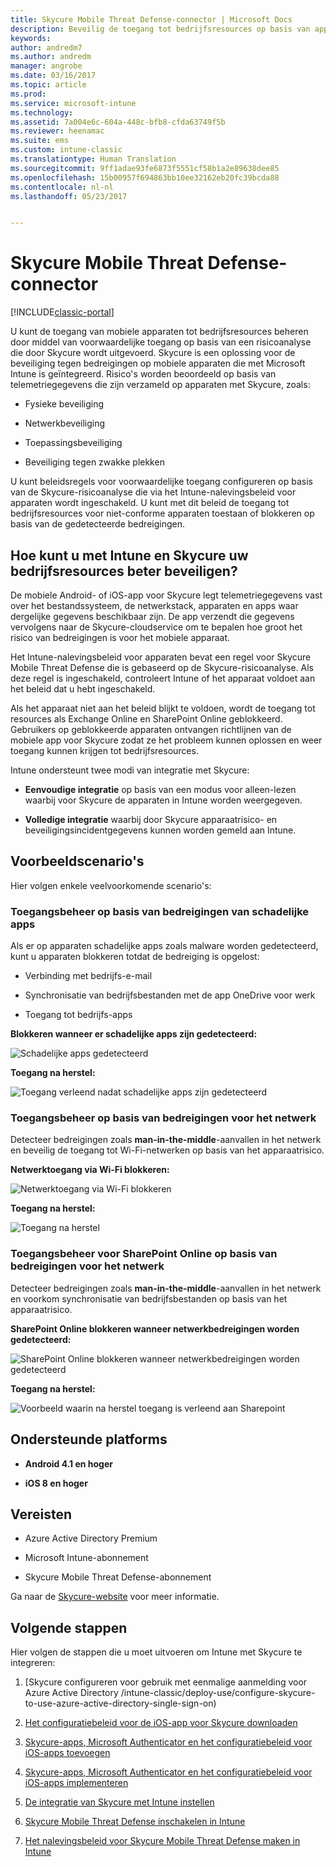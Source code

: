 ```yaml
---
title: Skycure Mobile Threat Defense-connector | Microsoft Docs
description: Beveilig de toegang tot bedrijfsresources op basis van apparaat-, netwerk- en toepassingsrisico&quot;s met de Skycure Mobile Threat Defense-connector en Intune.
keywords: 
author: andredm7
ms.author: andredm
manager: angrobe
ms.date: 03/16/2017
ms.topic: article
ms.prod: 
ms.service: microsoft-intune
ms.technology: 
ms.assetid: 7a004e6c-604a-448c-bfb8-cfda63749f5b
ms.reviewer: heenamac
ms.suite: ems
ms.custom: intune-classic
ms.translationtype: Human Translation
ms.sourcegitcommit: 9ff1adae93fe6873f5551cf58b1a2e89638dee85
ms.openlocfilehash: 15b00957f694863bb10ee32162eb20fc39bcda88
ms.contentlocale: nl-nl
ms.lasthandoff: 05/23/2017


---
```


# <a name="skycure-mobile-threat-defense-connector"></a>Skycure Mobile Threat Defense-connector

[!INCLUDE[classic-portal](../includes/classic-portal.md)]

U kunt de toegang van mobiele apparaten tot bedrijfsresources beheren door middel van voorwaardelijke toegang op basis van een risicoanalyse die door Skycure wordt uitgevoerd. Skycure is een oplossing voor de beveiliging tegen bedreigingen op mobiele apparaten die met Microsoft Intune is geïntegreerd. Risico's worden beoordeeld op basis van telemetriegegevens die zijn verzameld op apparaten met Skycure, zoals:

-   Fysieke beveiliging

-   Netwerkbeveiliging

-   Toepassingsbeveiliging

-   Beveiliging tegen zwakke plekken

U kunt beleidsregels voor voorwaardelijke toegang configureren op basis van de Skycure-risicoanalyse die via het Intune-nalevingsbeleid voor apparaten wordt ingeschakeld. U kunt met dit beleid de toegang tot bedrijfsresources voor niet-conforme apparaten toestaan of blokkeren op basis van de gedetecteerde bedreigingen.

## <a name="how-do-intune-and-skycure-help-protect-your-company-resources"></a>Hoe kunt u met Intune en Skycure uw bedrijfsresources beter beveiligen?

De mobiele Android- of iOS-app voor Skycure legt telemetriegegevens vast over het bestandssysteem, de netwerkstack, apparaten en apps waar dergelijke gegevens beschikbaar zijn. De app verzendt die gegevens vervolgens naar de Skycure-cloudservice om te bepalen hoe groot het risico van bedreigingen is voor het mobiele apparaat.

Het Intune-nalevingsbeleid voor apparaten bevat een regel voor Skycure Mobile Threat Defense die is gebaseerd op de Skycure-risicoanalyse. Als deze regel is ingeschakeld, controleert Intune of het apparaat voldoet aan het beleid dat u hebt ingeschakeld.

Als het apparaat niet aan het beleid blijkt te voldoen, wordt de toegang tot resources als Exchange Online en SharePoint Online geblokkeerd. Gebruikers op geblokkeerde apparaten ontvangen richtlijnen van de mobiele app voor Skycure zodat ze het probleem kunnen oplossen en weer toegang kunnen krijgen tot bedrijfsresources.

Intune ondersteunt twee modi van integratie met Skycure:

-   **Eenvoudige integratie** op basis van een modus voor alleen-lezen waarbij voor Skycure de apparaten in Intune worden weergegeven.

-   **Volledige integratie** waarbij door Skycure apparaatrisico- en beveiligingsincidentgegevens kunnen worden gemeld aan Intune.

## <a name="sample-scenarios"></a>Voorbeeldscenario's

Hier volgen enkele veelvoorkomende scenario's:

### <a name="control-access-based-on-threats-from-malicious-apps"></a>Toegangsbeheer op basis van bedreigingen van schadelijke apps

Als er op apparaten schadelijke apps zoals malware worden gedetecteerd, kunt u apparaten blokkeren totdat de bedreiging is opgelost:

-   Verbinding met bedrijfs-e-mail

-   Synchronisatie van bedrijfsbestanden met de app OneDrive voor werk

-   Toegang tot bedrijfs-apps

**Blokkeren wanneer er schadelijke apps zijn gedetecteerd:**

![Schadelijke apps gedetecteerd](../media/mtp/skycure-arch-1.png)

**Toegang na herstel:**

![Toegang verleend nadat schadelijke apps zijn gedetecteerd](../media/mtp/skycure-arch-2.png)

### <a name="control-access-based-on-threat-to-network"></a>Toegangsbeheer op basis van bedreigingen voor het netwerk

Detecteer bedreigingen zoals **man-in-the-middle**-aanvallen in het netwerk en beveilig de toegang tot Wi-Fi-netwerken op basis van het apparaatrisico.

**Netwerktoegang via Wi-Fi blokkeren:**

![Netwerktoegang via Wi-Fi blokkeren](../media/mtp/skycure-arch-3.png)

**Toegang na herstel:**

![Toegang na herstel](../media/mtp/skycure-arch-4.png)

### <a name="control-access-to-sharepoint-online-based-on-threat-to-network"></a>Toegangsbeheer voor SharePoint Online op basis van bedreigingen voor het netwerk

Detecteer bedreigingen zoals **man-in-the-middle**-aanvallen in het netwerk en voorkom synchronisatie van bedrijfsbestanden op basis van het apparaatrisico.

**SharePoint Online blokkeren wanneer netwerkbedreigingen worden gedetecteerd:**

![SharePoint Online blokkeren wanneer netwerkbedreigingen worden gedetecteerd](../media/mtp/skycure-arch-5.png)

**Toegang na herstel:**

![Voorbeeld waarin na herstel toegang is verleend aan Sharepoint](../media/mtp/skycure-arch-6.png)

## <a name="supported-platforms"></a>Ondersteunde platforms

-   **Android 4.1 en hoger**

-   **iOS 8 en hoger**

## <a name="pre-requisites"></a>Vereisten

-   Azure Active Directory Premium

-   Microsoft Intune-abonnement

-   Skycure Mobile Threat Defense-abonnement

Ga naar de [Skycure-website](https://www.skycure.com/skycure-microsoft-integration/) voor meer informatie.

## <a name="next-steps"></a>Volgende stappen

Hier volgen de stappen die u moet uitvoeren om Intune met Skycure te integreren:

1.  [Skycure configureren voor gebruik met eenmalige aanmelding voor Azure Active Directory /intune-classic/deploy-use/configure-skycure-to-use-azure-active-directory-single-sign-on)

2.  [Het configuratiebeleid voor de iOS-app voor Skycure downloaden](/intune-classic/deploy-use/download-skycure-ios-app-configuration-policy)

3.  [Skycure-apps, Microsoft Authenticator en het configuratiebeleid voor iOS-apps toevoegen](/intune-classic/deploy-use/add-skycure-apps-microsoft-authenticator-and-ios-app-configuration-policy)

4.  [Skycure-apps, Microsoft Authenticator en het configuratiebeleid voor iOS-apps implementeren](/intune-classic/deploy-use/deploy-skycure-apps-microsoft-authenticator-app-and-ios-app-configuration-policy)

5.  [De integratie van Skycure met Intune instellen](/intune-classic/deploy-use/setup-the-skycure-integration-with-Intune)

6.  [Skycure Mobile Threat Defense inschakelen in Intune](/intune-classic/deploy-use/enable-skycure-mobile-threat-defense-in-intune)

7.  [Het nalevingsbeleid voor Skycure Mobile Threat Defense maken in Intune](/intune-classic/deploy-use/create-skycure-mobile-threat-defense-compliance-policy)

